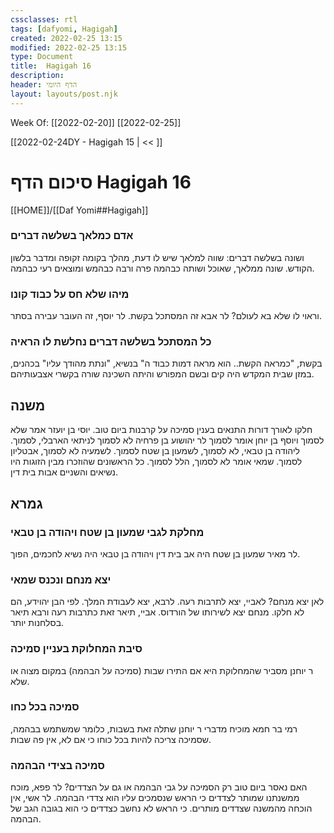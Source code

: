 ```yaml
---
cssclasses: rtl
tags: [dafyomi, Hagigah] 
created: 2022-02-25 13:15
modified: 2022-02-25 13:15
type: Document
title:  Hagigah 16
description:
header: הדף היומי 
layout: layouts/post.njk
---
```

Week Of: [[2022-02-20]]
[[2022-02-25]]

[[2022-02-24DY - Hagigah 15 | << ]] 

# סיכום הדף  Hagigah 16

[[HOME]]/[[Daf Yomi##Hagigah]]

### אדם כמלאך בשלשה דברים
ושונה בשלשה דברים:
שווה למלאך שיש לו דעת, מהלך בקומה זקופה ומדבר בלשון הקודש.
שונה ממלאך, שאוכל ושותה כבהמה פרה ורבה כבהמש ומוצאים רעי כבהמה.
### מיהו שלא חס על כבוד קונו 
וראוי לו שלא בא לעולם?
לר אבא זה המסתכל בקשת.
לר יוסף, זה העובר עבירה בסתר.
### כל המסתכל בשלשה דברים נחלשת לו הראיה
בקשת, "כמראה הקשת.. הוא מראה דמות כבוד ה" 
בנשיא, "ונתת מהודך עליו" 
בכהנים, במזן שבית המקדש היה קים ובשם המפורש והיתה השכינה שורה בקשרי אצבעותיהם.
## משנה
חלקו לאורך דורות התנאים בענין סמיכה על קרבנות ביום טוב.
יוסי בן יועזר אמר שלא לסמוך ויוסף בן יוחן אומר לסמוך 
לר יהושוע בן פרחיה לא לסמוך לניתאי הארבלי, לסמוך.
ליהודה בן טבאי, לא לסמוך, לשמעון בן שטח לסמוך.
לשמעיה לא לסמוך, אבטליון לסמוך.
שמאי אומר לא לסמוך, הלל לסמוך.
כל הראשונים שהוזכרו מבין הזוגות היו נשיאים והשניים אבות בית דין.
## גמרא
### מחלקת לגבי שמעון בן שטח ויהודה בן טבאי
לר מאיר שמעון בן שטח היה אב בית דין ויהודה בן טבאי היה נשיא
לחכמים, הפוך.
### יצא מנחם ונכנס שמאי
לאן יצא מנחם? 
לאביי, יצא לתרבות רעה.
לרבא, יצא לעבודת המלך.
לפי הבן יהוידע, הם לא חלקו. מנחם יצא לשירותו של הורדוס. אביי, תיאר זאת כתרבות רעה ורבא תיאר בסלחנות יותר.
### סיבת המחלוקת בעניין סמיכה
ר יוחנן מסביר שהמחלוקת היא אם התירו שבות (סמיכה על הבהמה) במקום מצוה או שלא.
### סמיכה בכל כחו
רמי בר חמא מוכיח מדברי ר יוחנן שתלה זאת בשבות, כלומר שמשתמש בבהמה, שסמיכה צריכה להיות בכל כוחו כי אם לא, אין פה שבות.
### סמיכה בצידי הבהמה
האם נאסר ביום טוב רק הסמיכה על גבי הבהמה או גם על הצדדים? 
לר פפא, מוכח ממשנתנו שמותר לצדדים כי הראש שנסמכים עליו הוא צדדי הבהמה.
לר אשי, אין הוכחה מהמשנה שצדדים מותרים. כי הראש לא נחשב כצדדים כי הוא בגובה הגב של הבהמה.
